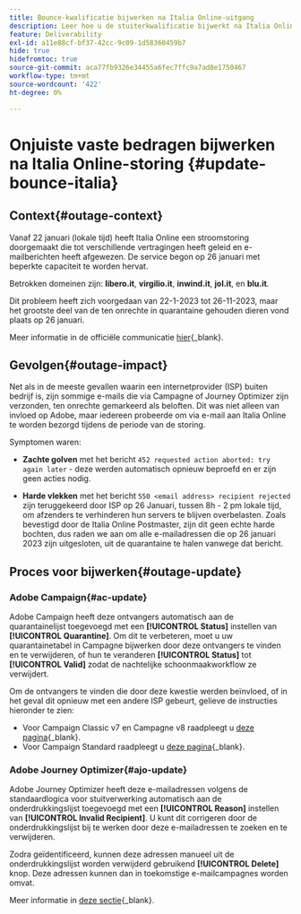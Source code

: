 ```yaml
---
title: Bounce-kwalificatie bijwerken na Italia Online-uitgang
description: Leer hoe u de stuiterkwalificatie bijwerkt na Italia Online-storing
feature: Deliverability
exl-id: a11e88cf-bf37-42cc-9c09-1d58360459b7
hide: true
hidefromtoc: true
source-git-commit: aca77fb9326e34455a6fec7ffc9a7ad8e1750467
workflow-type: tm+mt
source-wordcount: '422'
ht-degree: 0%

---
```


# Onjuiste vaste bedragen bijwerken na Italia Online-storing {#update-bounce-italia}

## Context{#outage-context}

Vanaf 22 januari (lokale tijd) heeft Italia Online een stroomstoring doorgemaakt die tot verschillende vertragingen heeft geleid en e-mailberichten heeft afgewezen. De service begon op 26 januari met beperkte capaciteit te worden hervat.

Betrokken domeinen zijn: **libero.it**, **virgilio.it**, **inwind.it**, **jol.it**, en **blu.it**.

Dit probleem heeft zich voorgedaan van 22-1-2023 tot 26-11-2023, maar het grootste deel van de ten onrechte in quarantaine gehouden dieren vond plaats op 26 januari.

Meer informatie in de officiële communicatie [hier](https://tecnologia.libero.it/avviato-il-ritorno-online-di-libero-mail-e-virgilio-mail-66832){_blank}.


## Gevolgen{#outage-impact}

Net als in de meeste gevallen waarin een internetprovider (ISP) buiten bedrijf is, zijn sommige e-mails die via Campagne of Journey Optimizer zijn verzonden, ten onrechte gemarkeerd als beloften. Dit was niet alleen van invloed op Adobe, maar iedereen probeerde om via e-mail aan Italia Online te worden bezorgd tijdens de periode van de storing.

Symptomen waren:

* **Zachte golven** met het bericht `452 requested action aborted: try again later` - deze werden automatisch opnieuw beproefd en er zijn geen acties nodig.

* **Harde vlekken** met het bericht `550 <email address> recipient rejected` zijn teruggekeerd door ISP op 26 Januari, tussen 8h - 2 pm lokale tijd, om afzenders te verhinderen hun servers te blijven overbelasten. Zoals bevestigd door de Italia Online Postmaster, zijn dit geen echte harde bochten, dus raden we aan om alle e-mailadressen die op 26 januari 2023 zijn uitgesloten, uit de quarantaine te halen vanwege dat bericht.

## Proces voor bijwerken{#outage-update}

### Adobe Campaign{#ac-update}

Adobe Campaign heeft deze ontvangers automatisch aan de quarantainelijst toegevoegd met een **[!UICONTROL Status]** instellen van **[!UICONTROL Quarantine]**. Om dit te verbeteren, moet u uw quarantainetabel in Campagne bijwerken door deze ontvangers te vinden en te verwijderen, of hun te veranderen **[!UICONTROL Status]** tot **[!UICONTROL Valid]** zodat de nachtelijke schoonmaakworkflow ze verwijdert.

Om de ontvangers te vinden die door deze kwestie werden beïnvloed, of in het geval dit opnieuw met een andere ISP gebeurt, gelieve de instructies hieronder te zien:

* Voor Campaign Classic v7 en Campagne v8 raadpleegt u [deze pagina](https://experienceleague.adobe.com/docs/campaign-classic/using/sending-messages/monitoring-deliveries/understanding-quarantine-management.html?lang=en#unquarantine-bulk){_blank}.
* Voor Campaign Standard raadpleegt u [deze pagina](https://experienceleague.adobe.com/docs/campaign-standard/using/testing-and-sending/monitoring-messages/understanding-quarantine-management.html?lang=en#unquarantine-bulk){_blank}.

### Adobe Journey Optimizer{#ajo-update}

Adobe Journey Optimizer heeft deze e-mailadressen volgens de standaardlogica voor stuitverwerking automatisch aan de onderdrukkingslijst toegevoegd met een **[!UICONTROL Reason]** instellen van **[!UICONTROL Invalid Recipient]**. U kunt dit corrigeren door de onderdrukkingslijst bij te werken door deze e-mailadressen te zoeken en te verwijderen.

Zodra geïdentificeerd, kunnen deze adressen manueel uit de onderdrukkingslijst worden verwijderd gebruikend **[!UICONTROL Delete]** knop. Deze adressen kunnen dan in toekomstige e-mailcampagnes worden omvat.

Meer informatie in [deze sectie](https://experienceleague.adobe.com/docs/journey-optimizer/using/configuration/monitor-reputation/manage-suppression-list.html#remove-from-suppression-list){_blank}.

